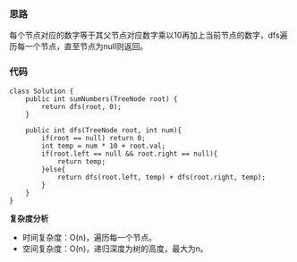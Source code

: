### 思路
每个节点对应的数字等于其父节点对应数字乘以10再加上当前节点的数字，dfs遍历每一个节点，直至节点为null则返回。
### 代码
```
class Solution {
    public int sumNumbers(TreeNode root) {
        return dfs(root, 0);
    }

    public int dfs(TreeNode root, int num){
        if(root == null) return 0;
        int temp = num * 10 + root.val;
        if(root.left == null && root.right == null){
            return temp;
        }else{
            return dfs(root.left, temp) + dfs(root.right, temp);
        }
    }
}
```
**复杂度分析**
- 时间复杂度：O(n)，遍历每一个节点。
- 空间复杂度：O(n)，递归深度为树的高度，最大为n。
